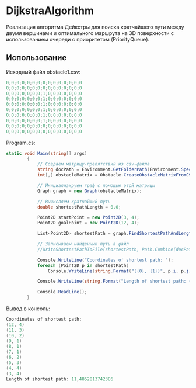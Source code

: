 ﻿# DijkstraAlgorithm

Реализация алгоритма Дейкстры для поиска кратчайшего пути между двумя вершинами и оптимального маршрута на 3D поверхности с использованием очереди с приоритетом (PriorityQueue).

## Использование

Исходный файл obstacle1.csv: 

``` csharp
0;0;0;0;0;0;0;0;0;0;0;0;0;0;0
0;0;0;0;0;0;0;0;0;0;0;0;0;0;0
0;0;0;0;0;0;0;1;0;0;0;0;0;0;0
0;0;0;0;0;0;0;1;0;0;0;0;0;0;0
0;0;0;0;0;0;0;1;0;0;0;0;0;0;0
0;0;0;0;0;0;0;1;0;0;0;0;0;0;0
0;0;0;0;0;0;0;1;0;0;0;0;0;0;0
0;0;0;0;0;0;0;1;0;0;0;0;0;0;0
0;0;0;0;0;0;0;0;0;0;0;0;0;0;0
0;0;0;0;0;0;0;0;0;0;0;0;0;0;0

```

Program.cs:

``` csharp
static void Main(string[] args)
        {
            // Создаем матрицу-препятствий из csv-файла
            string docPath = Environment.GetFolderPath(Environment.SpecialFolder.MyDocuments);
            int[,] obstacleMatrix = Obstacle.CreateObstacleMatrixFromCSVFile(Path.Combine(docPath, "obstacle1.csv"));

            // Инициализируем граф с помощью этой матрицы
            Graph graph = new Graph(obstacleMatrix);

            // Вычисляем кратчайший путь
            double shortestPathLength = 0.0;           

            Point2D startPoint = new Point2D(3, 4);
            Point2D goalPoint = new Point2D(12, 4);

            List<Point2D> shortestPath = graph.FindShortestPathAndLength(startPoint, goalPoint, out shortestPathLength);

            // Записываем найденный путь в файл
            //WriteShortestPathToFile(shortestPath, Path.Combine(docPath, "shortestPath.txt"));

            Console.WriteLine("Coordinates of shortest path: ");
            foreach (Point2D p in shortestPath)
                Console.WriteLine(string.Format("({0}, {1})", p.i, p.j));

            Console.WriteLine(string.Format("Length of shortest path: {0}", shortestPathLength));

            Console.ReadLine();
        }
```

Вывод в консоль:

``` csharp
Coordinates of shortest path:
(12, 4)
(11, 3)
(10, 2)
(9, 1)
(8, 1)
(7, 1)
(6, 2)
(5, 3)
(4, 4)
(3, 4)
Length of shortest path: 11,4852813742386
```
